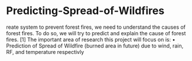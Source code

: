 # Predicting-Spread-of-Wildfires
reate system to prevent forest fires, we need to understand the causes of forest fires. To do so, we will try to predict and explain the cause of forest fires. [1]  The important area of research this project will focus on is:       •  Prediction of Spread of Wildfire (burned area in future) due to wind, rain, RF, and temperature respectivly 
